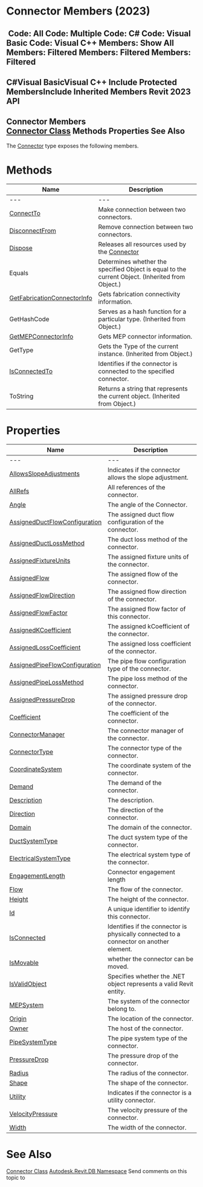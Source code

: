 # Connector Members (2023)

﻿
 Code: All Code: Multiple Code: C# Code: Visual Basic Code: Visual C++  Members: Show All Members: Filtered Members: Filtered Members: Filtered   
---  
C#Visual BasicVisual C++
Include Protected MembersInclude Inherited Members
Revit 2023 API  
---  
Connector Members  
[Connector Class](11e07082-b3f2-26a1-de79-16535f44716c.md "Connector Class") Methods Properties See Also  
---  
The [Connector](11e07082-b3f2-26a1-de79-16535f44716c.md "Connector Class") type exposes the following members.
# Methods
| Name | Description |
| --- | --- |
| --- | --- | --- |
| [ConnectTo](04ee99c9-f411-aabe-7b87-013a6f9adb1d.md "ConnectTo Method") | Make connection between two connectors. |
| [DisconnectFrom](bf1b1a52-ae96-d4b7-d2d6-cc43cf57e88e.md "DisconnectFrom Method") | Remove connection between two connectors. |
| [Dispose](d011d7ec-d031-c6cf-47ad-7cf486e31238.md "Dispose Method") | Releases all resources used by the [Connector](11e07082-b3f2-26a1-de79-16535f44716c.md "Connector Class") |
| Equals | Determines whether the specified Object is equal to the current Object. (Inherited from Object.) |
| [GetFabricationConnectorInfo](6cff3851-aad9-ae38-fdc5-4f3554d03709.md "GetFabricationConnectorInfo Method") | Gets fabrication connectivity information. |
| GetHashCode | Serves as a hash function for a particular type.  (Inherited from Object.) |
| [GetMEPConnectorInfo](fc07b9ff-9101-90d5-740d-0c19357c6919.md "GetMEPConnectorInfo Method") | Gets MEP connector information. |
| GetType | Gets the Type of the current instance. (Inherited from Object.) |
| [IsConnectedTo](75b99645-4c94-e9ac-9b2b-2017a5b8ce8a.md "IsConnectedTo Method") | Identifies if the connector is connected to the specified connector. |
| ToString | Returns a string that represents the current object. (Inherited from Object.) |

# Properties
| Name | Description |
| --- | --- |
| --- | --- | --- |
| [AllowsSlopeAdjustments](40b51860-4cf0-9f48-de98-4592ccf43532.md "AllowsSlopeAdjustments Property") | Indicates if the connector allows the slope adjustment. |
| [AllRefs](bfd0a83e-c6a4-cec6-8428-b5b8b4357ee5.md "AllRefs Property") | All references of the connector. |
| [Angle](852cc933-8cba-9050-b441-fbbd035a5576.md "Angle Property") | The angle of the Connector. |
| [AssignedDuctFlowConfiguration](44c79e5e-0993-3189-0c3a-0490ccecdab0.md "AssignedDuctFlowConfiguration Property") | The assigned duct flow configuration of the connector. |
| [AssignedDuctLossMethod](8a48b4c9-97ad-24d2-dc14-8d899846ed96.md "AssignedDuctLossMethod Property") | The duct loss method of the connector. |
| [AssignedFixtureUnits](0cac35c7-bdee-b54b-3940-e33942eabc57.md "AssignedFixtureUnits Property") | The assigned fixture units of the connector. |
| [AssignedFlow](3029ebbb-6a31-58ce-ac30-5c17cbfec130.md "AssignedFlow Property") | The assigned flow of the connector. |
| [AssignedFlowDirection](17222532-ea11-5ce8-9529-be2a17202693.md "AssignedFlowDirection Property") | The assigned flow direction of the connector. |
| [AssignedFlowFactor](e648b30d-bc24-05e6-ae83-fa837a0dbde1.md "AssignedFlowFactor Property") | The assigned flow factor of this connector. |
| [AssignedKCoefficient](b359a317-fa13-b4c3-9fc2-80603391e3d4.md "AssignedKCoefficient Property") | The assigned kCoefficient of the connector. |
| [AssignedLossCoefficient](f802ede5-376e-039d-baac-a5f2a8c1a8bb.md "AssignedLossCoefficient Property") | The assigned loss coefficient of the connector. |
| [AssignedPipeFlowConfiguration](904fc50d-6d76-94a6-ed06-5e34d1cbba40.md "AssignedPipeFlowConfiguration Property") | The pipe flow configuration type of the connector. |
| [AssignedPipeLossMethod](26f5d9ad-ee88-7f89-11ee-63ef0dc40fcc.md "AssignedPipeLossMethod Property") | The pipe loss method of the connector. |
| [AssignedPressureDrop](a09e2d7b-ff91-b9ea-b018-54ee8365c9c6.md "AssignedPressureDrop Property") | The assigned pressure drop of the connector. |
| [Coefficient](b0bc0f95-1312-cfbf-9590-926c7a4669a4.md "Coefficient Property") | The coefficient of the connector. |
| [ConnectorManager](61339b71-5d90-c53d-bec4-2209bab97787.md "ConnectorManager Property") | The connector manager of the connector. |
| [ConnectorType](ca7a5d18-3e10-23c8-75e5-816292b8ca5d.md "ConnectorType Property") | The connector type of the connector. |
| [CoordinateSystem](cb6d725d-654a-f6f3-fed0-96cc618a42f1.md "CoordinateSystem Property") | The coordinate system of the connector. |
| [Demand](13d8bd21-12d4-e82a-835b-4de9d75b88b3.md "Demand Property") | The demand of the connector. |
| [Description](c5ad3870-0cac-fe22-ea70-91ef3ad1472b.md "Description Property") | The description. |
| [Direction](2b1dc55a-6597-7143-4af9-6e92e4c4d024.md "Direction Property") | The direction of the connector. |
| [Domain](cc4ddae1-5c0c-6bd3-6847-da8e7ae7e8e3.md "Domain Property") | The domain of the connector. |
| [DuctSystemType](36b43f14-8bd2-4a76-4661-0e13a90ea0e8.md "DuctSystemType Property") | The duct system type of the connector. |
| [ElectricalSystemType](cdaff8f1-2172-9ad5-aa94-2165a3ce851c.md "ElectricalSystemType Property") | The electrical system type of the connector. |
| [EngagementLength](77925d0a-0c74-aeaa-0727-950d54f95d75.md "EngagementLength Property") | Connector engagement length |
| [Flow](9e4a6207-9f27-e5bf-8bf9-be19d1923680.md "Flow Property") | The flow of the connector. |
| [Height](e3c75767-f737-eed3-a19f-b7f98a9e7b65.md "Height Property") | The height of the connector. |
| [Id](18b69396-f73a-72d5-9ce9-fd1a172907d0.md "Id Property") | A unique identifier to identify this connector. |
| [IsConnected](84d067ae-d08b-1345-55ce-8086c24cc538.md "IsConnected Property") | Identifies if the connector is physically connected to a connector on another element. |
| [IsMovable](38caddc0-921d-9c71-08cd-fa393bb4909f.md "IsMovable Property") | whether the connector can be moved. |
| [IsValidObject](d363c1d1-0985-a1ba-7c1e-151bb3edad8a.md "IsValidObject Property") | Specifies whether the .NET object represents a valid Revit entity. |
| [MEPSystem](20d05e83-1b7f-a7d5-3498-8c6b8627ff67.md "MEPSystem Property") | The system of the connector belong to. |
| [Origin](28a9cf5e-9191-f9ce-74c8-622a681201f6.md "Origin Property") | The location of the connector. |
| [Owner](8a4a393c-f2e1-0a23-d5b2-ea9680f4fbf5.md "Owner Property") | The host of the connector. |
| [PipeSystemType](0483979e-b7e4-ffaa-d74d-698657d3c42f.md "PipeSystemType Property") | The pipe system type of the connector. |
| [PressureDrop](7a7cd52e-4c83-68fe-acf1-d3ebd49422f8.md "PressureDrop Property") | The pressure drop of the connector. |
| [Radius](92e32588-26c0-9330-b079-86ae46d705bd.md "Radius Property") | The radius of the connector. |
| [Shape](231e132d-32f4-71b5-a48e-b93874a77904.md "Shape Property") | The shape of the connector. |
| [Utility](fc26f772-d49b-d023-0295-13cb3264b4d8.md "Utility Property") | Indicates if the connector is a utility connector. |
| [VelocityPressure](e355642e-38a3-7dda-b752-91a24498c2b1.md "VelocityPressure Property") | The velocity pressure of the connector. |
| [Width](adcdacef-bad0-6dab-fe3c-944add943d18.md "Width Property") | The width of the connector. |

# See Also
[Connector Class](11e07082-b3f2-26a1-de79-16535f44716c.md "Connector Class")
[Autodesk.Revit.DB Namespace](87546ba7-461b-c646-cbb1-2cb8f5bff8b2.md "Autodesk.Revit.DB Namespace")
Send comments on this topic to 
